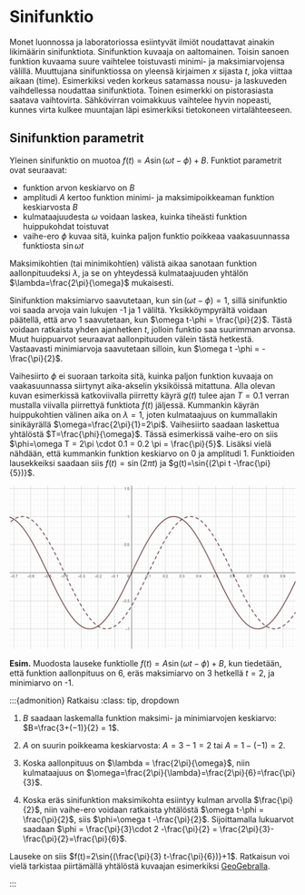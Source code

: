 # Sinifunktio

Monet luonnossa ja laboratoriossa esiintyvät ilmiöt noudattavat ainakin likimäärin sinifunktiota. Sinifunktion kuvaaja on aaltomainen. Toisin sanoen funktion kuvaama suure vaihtelee toistuvasti minimi- ja maksimiarvojensa välillä. Muuttujana sinifunktiossa on yleensä kirjaimen $x$ sijasta $t$, joka viittaa aikaan (time). Esimerkiksi veden korkeus satamassa nousu- ja laskuveden vaihdellessa noudattaa sinifunktiota. Toinen esimerkki on pistorasiasta saatava vaihtovirta. Sähkövirran voimakkuus vaihtelee hyvin nopeasti, kunnes virta kulkee muuntajan läpi esimerkiksi tietokoneen virtalähteeseen.

## Sinifunktion parametrit

Yleinen sinifunktio on muotoa $f(t)=A\sin{(\omega t-\phi)}+B$. Funktiot parametrit ovat seuraavat:
- funktion arvon keskiarvo on $B$
- amplitudi $A$ kertoo funktion minimi- ja maksimipoikkeaman funktion keskiarvosta $B$
- kulmataajuudesta $\omega$ voidaan laskea, kuinka tiheästi funktion huippukohdat toistuvat
- vaihe-ero $\phi$ kuvaa sitä, kuinka paljon funktio poikkeaa vaakasuunnassa funktiosta $\sin{\omega t}$

Maksimikohtien (tai minimikohtien) välistä aikaa sanotaan funktion aallonpituudeksi $\lambda$, ja se on yhteydessä kulmataajuuden yhtälön $\lambda=\frac{2\pi}{\omega}$ mukaisesti. 

Sinifunktion maksimiarvo saavutetaan, kun $\sin{(\omega t-\phi)}=1$, sillä sinifunktio voi saada arvoja vain lukujen -1 ja 1 väliltä. Yksikköympyrältä voidaan päätellä, että arvo 1 saavutetaan, kun $\omega t-\phi = \frac{\pi}{2}$. Tästä voidaan ratkaista yhden ajanhetken $t$, jolloin funktio saa suurimman arvonsa. Muut huippuarvot seuraavat aallonpituuden välein tästä hetkestä. Vastaavasti minimiarvoja saavutetaan silloin, kun $\omega t -\phi = -\frac{\pi}{2}$.

Vaihesiirto $\phi$ ei suoraan tarkoita sitä, kuinka paljon funktion kuvaaja on vaakasuunnassa siirtynyt aika-akselin yksiköissä mitattuna. Alla olevan kuvan esimerkissä katkoviivalla piirretty käyrä $g(t)$ tulee ajan $T=0.1$ verran mustalla viivalla piirrettyä funktiota $f(t)$ jäljessä. Kummankin käyrän huippukohtien välinen aika on $\lambda=1$, joten kulmataajuus on kummallakin sinikäyrällä $\omega=\frac{2\pi}{1}=2\pi$. Vaihesiirto saadaan laskettua yhtälöstä $T=\frac{\phi}{\omega}$. Tässä esimerkissä vaihe-ero on siis $\phi=\omega T = 2\pi \cdot 0.1 = 0.2 \pi = \frac{\pi}{5}$. Lisäksi vielä nähdään, että kummankin funktion keskiarvo on $0$ ja amplitudi $1$. Funktioiden lausekkeiksi saadaan siis $f(t)=\sin{(2\pi t)}$ ja $g(t)=\sin{(2\pi t -\frac{\pi}{5})}$.

![Vaihe-eron laskeminen](2sinikayraa.png "Vaihe-eron laskeminen")

**Esim.** Muodosta lauseke funktiolle $f(t)=A\sin{(\omega t-\phi)}+B$, kun tiedetään, että funktion aallonpituus on 
6, eräs maksimiarvo on 3 hetkellä $t=2$, ja minimiarvo on -1.

:::{admonition} Ratkaisu
:class: tip, dropdown
1) $B$ saadaan laskemalla funktion maksimi- ja minimiarvojen keskiarvo: $B=\frac{3+(−1)}{2} = 1$.  

2) $A$ on suurin poikkeama keskiarvosta: $A=3−1=2$ tai $A=1-(-1)=2$.  

3) Koska aallonpituus on $\lambda = \frac{2\pi}{\omega}$, niin kulmataajuus on $\omega=\frac{2\pi}{\lambda}=\frac{2\pi}{6}=\frac{\pi}{3}$.  

4) Koska eräs sinifunktion maksimikohta esiintyy kulman arvolla $\frac{\pi}{2}$, niin vaihe-ero voidaan ratkaista yhtälöstä $\omega t-\phi = \frac{\pi}{2}$, siis $\phi=\omega t -\frac{\pi}{2}$. Sijoittamalla lukuarvot saadaan $\phi = \frac{\pi}{3}\cdot 2 -\frac{\pi}{2} = \frac{2\pi}{3}-\frac{\pi}{2}=\frac{\pi}{6}$.  

Lauseke on siis $f(t)=2\sin{(\frac{\pi}{3} t-\frac{\pi}{6})}+1$. Ratkaisun voi vielä tarkistaa piirtämällä yhtälöstä kuvaajan esimerkiksi [GeoGebralla](https://www.geogebra.org/).



:::
